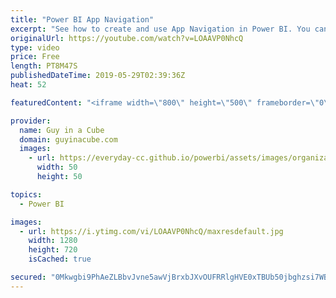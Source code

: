 ```yaml
---
title: "Power BI App Navigation"
excerpt: "See how to create and use App Navigation in Power BI. You can control the navigation area when publishing Power BI Apps.  Even include external content with your apps!  ******** LET'S CONNECT! ********  -- http://twitter.com/guyinacube -- http://twitter.com/awsaxton -- http://twitter.com/patrickdba --"
originalUrl: https://youtube.com/watch?v=LOAAVP0NhcQ
type: video
price: Free
length: PT8M47S
publishedDateTime: 2019-05-29T02:39:36Z
heat: 52

featuredContent: "<iframe width=\"800\" height=\"500\" frameborder=\"0\" src=\"https://www.youtube.com/embed/LOAAVP0NhcQ\" allow=\"accelerometer; autoplay; encrypted-media; gyroscope; picture-in-picture\" allowfullscreen></iframe>"

provider:
  name: Guy in a Cube
  domain: guyinacube.com
  images:
    - url: https://everyday-cc.github.io/powerbi/assets/images/organizations/guyinacube.com-50x50.jpg
      width: 50
      height: 50

topics:
  - Power BI

images:
  - url: https://i.ytimg.com/vi/LOAAVP0NhcQ/maxresdefault.jpg
    width: 1280
    height: 720
    isCached: true

secured: "0Mkwgbi9PhAeZLBbvJvne5awVjBrxbJXvOUFRRlgHVE0xTBUb50jbghzsi7WBctW18qDiZLus6k442+m89Wsxdnrr49wbGNAs7PIylRzJggawgtJ7vLF73eCiNJVLLKu1heZsgXp0H0kB/FENjTytnCzKllerhGvyqwHCXCBboBndQuXx7bIgrg5iTbWPE87anFJE1jBOnXX7sNsEuMNRmGK7bGvLWZMreO0a7Es6U9mLl+CPsp0W/2YYrt5chFzfQ7CJxGdeZbxpj/2zAFO78+SZSrp8OBekGuJ5r9HjtUA8QjCEWwXLT/GsAx9Zvzzaur2Yr9AscB0bRncPCvy+RPxPCLIPa0JttMoLmNtNaOH0X2eLcm5r7XTUTaPFzjkv7dGmd/wRLDQh7GfM0rK3MVef8IxUpsMfAWIMA8YMVY=;E1fYuV+zEj1nMo6GkDCqMQ=="
---
```


